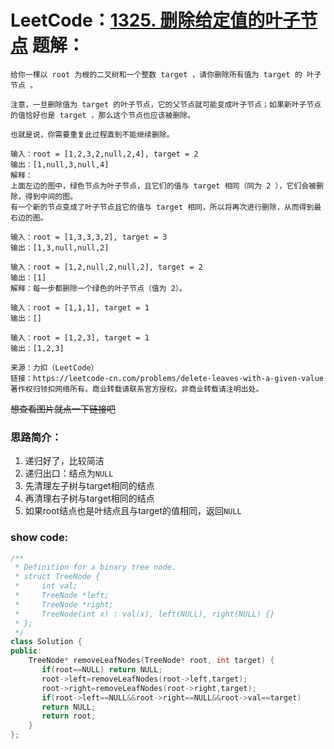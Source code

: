 # LeetCode：[1325. 删除给定值的叶子节点](https://leetcode-cn.com/problems/delete-leaves-with-a-given-value/) 题解：

```out
给你一棵以 root 为根的二叉树和一个整数 target ，请你删除所有值为 target 的 叶子节点 。

注意，一旦删除值为 target 的叶子节点，它的父节点就可能变成叶子节点；如果新叶子节点的值恰好也是 target ，那么这个节点也应该被删除。

也就是说，你需要重复此过程直到不能继续删除。

输入：root = [1,2,3,2,null,2,4], target = 2
输出：[1,null,3,null,4]
解释：
上面左边的图中，绿色节点为叶子节点，且它们的值与 target 相同（同为 2 ），它们会被删除，得到中间的图。
有一个新的节点变成了叶子节点且它的值与 target 相同，所以将再次进行删除，从而得到最右边的图。

输入：root = [1,3,3,3,2], target = 3
输出：[1,3,null,null,2]

输入：root = [1,2,null,2,null,2], target = 2
输出：[1]
解释：每一步都删除一个绿色的叶子节点（值为 2）。

输入：root = [1,1,1], target = 1
输出：[]

输入：root = [1,2,3], target = 1
输出：[1,2,3]

来源：力扣（LeetCode）
链接：https://leetcode-cn.com/problems/delete-leaves-with-a-given-value
著作权归领扣网络所有。商业转载请联系官方授权，非商业转载请注明出处。
```

~~想查看图片就点一下链接吧~~

### 思路简介：

1. 递归好了，比较简洁
2. 递归出口：结点为`NULL`
3. 先清理左子树与target相同的结点
4. 再清理右子树与target相同的结点
5. 如果root结点也是叶结点且与target的值相同，返回`NULL`

### show code:

```c++
/**
 * Definition for a binary tree node.
 * struct TreeNode {
 *     int val;
 *     TreeNode *left;
 *     TreeNode *right;
 *     TreeNode(int x) : val(x), left(NULL), right(NULL) {}
 * };
 */
class Solution {
public:
    TreeNode* removeLeafNodes(TreeNode* root, int target) {
       if(root==NULL) return NULL;
       root->left=removeLeafNodes(root->left,target);
       root->right=removeLeafNodes(root->right,target);
       if(root->left==NULL&&root->right==NULL&&root->val==target)
       return NULL;
       return root;
    }
};
```

